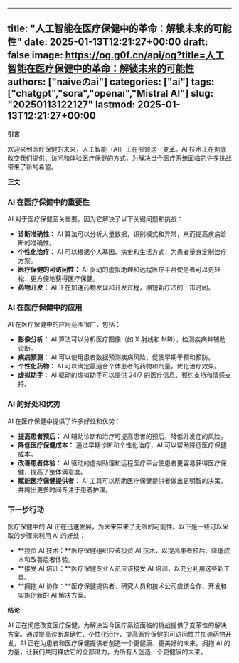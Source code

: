 
---
title: "人工智能在医疗保健中的革命：解锁未来的可能性"
date: 2025-01-13T12:21:27+00:00
draft: false
image: https://og.g0f.cn/api/og?title=人工智能在医疗保健中的革命：解锁未来的可能性
authors: ["naiveのai"]
categories: ["ai"]
tags: ["chatgpt","sora","openai","Mistral AI"]
slug: "20250113122127"
lastmod: 2025-01-13T12:21:27+00:00
---
**引言**

欢迎来到医疗保健的未来，人工智能（AI）正在引领这一变革。AI 技术正在彻底改变我们提供、访问和体验医疗保健的方式，为解决当今医疗系统面临的许多挑战带来了新的希望。

**正文**

### AI 在医疗保健中的重要性

AI 对于医疗保健至关重要，因为它解决了以下关键问题和挑战：

- **诊断准确性：** AI 算法可以分析大量数据，识别模式和异常，从而提高疾病诊断的准确性。
- **个性化治疗：** AI 可以根据个人基因、病史和生活方式，为患者量身定制治疗方案。
- **医疗保健的可访问性：** AI 驱动的虚拟助理和远程医疗平台使患者可以更轻松、更方便地获得医疗保健。
- **药物开发：** AI 正在加速药物发现和开发过程，缩短新疗法的上市时间。

### AI 在医疗保健中的应用

AI 在医疗保健中的应用范围很广，包括：

- **影像分析：** AI 算法可以分析医疗图像（如 X 射线和 MRI），检测疾病并辅助诊断。
- **疾病预测：** AI 可以使用患者数据预测疾病风险，促使早期干预和预防。
- **个性化药物：** AI 可以确定最适合个体患者的药物和剂量，优化治疗效果。
- **虚拟助手：** AI 驱动的虚拟助手可以提供 24/7 的医疗信息、预约支持和情感支持。

### AI 的好处和优势

AI 在医疗保健中提供了许多好处和优势：

- **提高患者预后：** AI 辅助诊断和治疗可提高患者的预后，降低并发症的风险。
- **降低医疗保健成本：** 通过早期诊断和个性化治疗，AI 可以帮助降低医疗保健成本。
- **改善患者体验：** AI 驱动的虚拟助理和远程医疗平台使患者更容易获得医疗保健，提高了整体满意度。
- **赋能医疗保健提供者：** AI 工具可以帮助医疗保健提供者做出更明智的决策，并腾出更多时间专注于患者护理。

### 下一步行动

医疗保健中的 AI 正在迅速发展，为未来带来了无限的可能性。以下是一些可以采取的步骤来利用 AI 的好处：

- **投资 AI 技术：**医疗保健组织应该投资 AI 技术，以提高患者预后、降低成本和改善患者体验。
- **接受 AI 培训：**医疗保健专业人员应该接受 AI 培训，以充分利用这些新工具。
- **拥抱 AI 协作：**医疗保健提供者、研究人员和技术公司应该合作，开发和实施创新的 AI 解决方案。

**结论**

AI 正在彻底改变医疗保健，为解决当今医疗系统面临的挑战提供了变革性的解决方案。通过提高诊断准确性、个性化治疗、提高医疗保健的可访问性并加速药物开发，AI 正在为患者和医疗保健提供者创造一个更健康、更美好的未来。拥抱 AI 的力量，让我们共同释放它的全部潜力，为所有人创造一个更健康的未来。